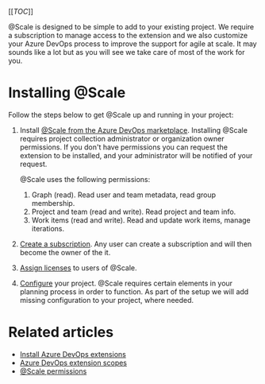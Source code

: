 [[_TOC_]]

@Scale is designed to be simple to add to your existing project. We require a subscription to manage access to the extension and we also customize your Azure DevOps process to improve the support for agile at scale. It may sounds like a lot but as you will see we take care of most of the work for you.

# Installing @Scale 

Follow the steps below to get @Scale up and running in your project:

1. Install [@Scale from the Azure DevOps marketplace](https://marketplace.visualstudio.com/items?itemName=solidify.solidify-scale). Installing @Scale requires project collection administrator or organization owner permissions. If you don't have permissions you can request the extension to be installed, and your administrator will be notified of your request.

   @Scale uses the following permissions:

   1. Graph (read). Read user and team metadata, read group membership.
   1. Project and team (read and write). Read project and team info.
   1. Work items (read and write). Read and update work items, manage iterations.

1. [Create a subscription](/Solidify-Engineering-System/Products/@Scale/Public-Documentation/Administration/Subscription-management). Any user can create a subscription and will then become the owner of the it.
1. [Assign licenses](/Solidify-Engineering-System/Products/@Scale/Public-Documentation/Administration/Manage-licenses) to users of @Scale. 
1. [Configure](/Solidify-Engineering-System/Products/@Scale/Public-Documentation/Administration/Configuration-and-customization) your project. @Scale requires certain elements in your planning process in order to function. As part of the setup we will add missing configuration to your project, where needed.

# Related articles
* [Install Azure DevOps extensions](https://docs.microsoft.com/en-us/azure/devops/marketplace/install-extension)
* [Azure DevOps extension scopes](https://docs.microsoft.com/en-us/azure/devops/extend/develop/manifest?view=azure-devops#scopes)
* [@Scale permissions](/Solidify-Engineering-System/Products/@Scale/Public-Documentation/Administration/Permissions)